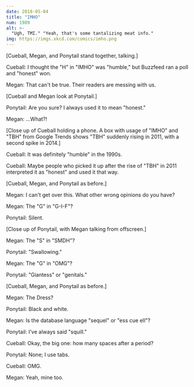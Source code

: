 ```yaml
---
date: 2018-05-04
title: "IMHO"
num: 1989
alt: >-
  "Ugh, TMI." "Yeah, that's some tantalizing meat info."
img: https://imgs.xkcd.com/comics/imho.png
---
```

[Cueball, Megan, and Ponytail stand together, talking.]

Cueball: I thought the "H" in "IMHO" was "humble," but Buzzfeed ran a poll and "honest" won.

Megan: That can't be true. Their readers are messing with us.

[Cueball and Megan look at Ponytail.]

Ponytail: Are you sure? I always used it to mean "honest."

Megan: ...What?!

[Close up of Cueball holding a phone. A box with usage of "IMHO" and "TBH" from Google Trends shows "TBH" suddenly rising in 2011, with a second spike in 2014.]

Cueball: It was definitely "humble" in the 1990s.

Cueball: Maybe people who picked it up after the rise of "TBH" in 2011 interpreted it as "honest" and used it that way.

[Cueball, Megan, and Ponytail as before.]

Megan: I can't get over this. What other wrong opinions do you have?

Megan: The "G" in "G-I-F"?

Ponytail: Silent.

[Close up of Ponytail, with Megan talking from offscreen.]

Megan: The "S" in "SMDH"?

Ponytail: "Swallowing."

Megan: The "G" in "OMG"?

Ponytail: "Giantess" or "genitals."

[Cueball, Megan, and Ponytail as before.]

Megan: The Dress?

Ponytail: Black and white.

Megan: Is the database language "sequel" or "ess cue ell"?

Ponytail: I've always said "squill."

Cueball: Okay, the big one: how many spaces after a period?

Ponytail: None; I use tabs.

Cueball: OMG.

Megan: Yeah, mine too.